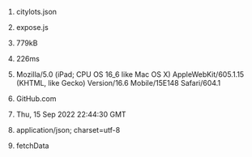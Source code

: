 1. citylots.json
   
2. expose.js
   
3. 779kB
   
4. 226ms
   
5. Mozilla/5.0 (iPad; CPU OS 16_6 like Mac OS X) AppleWebKit/605.1.15 (KHTML, like Gecko) Version/16.6 Mobile/15E148 Safari/604.1
   
6. GitHub.com
   
7. Thu, 15 Sep 2022 22:44:30 GMT
   
8. application/json; charset=utf-8
   
9.  fetchData